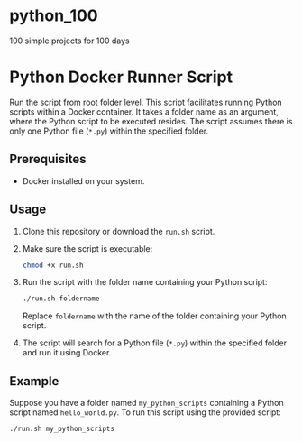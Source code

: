 # python_100

100 simple projects for 100 days

# Python Docker Runner Script

Run the script from root folder level.
This script facilitates running Python scripts within a Docker container. It takes a folder name as an argument, where the Python script to be executed resides. The script assumes there is only one Python file (`*.py`) within the specified folder.

## Prerequisites

- Docker installed on your system.

## Usage

1. Clone this repository or download the `run.sh` script.

2. Make sure the script is executable:

   ```bash
   chmod +x run.sh
   ```

3. Run the script with the folder name containing your Python script:

   ```bash
   ./run.sh foldername
   ```

   Replace `foldername` with the name of the folder containing your Python script.

4. The script will search for a Python file (`*.py`) within the specified folder and run it using Docker.

## Example

Suppose you have a folder named `my_python_scripts` containing a Python script named `hello_world.py`. To run this script using the provided script:

```bash
./run.sh my_python_scripts

```
